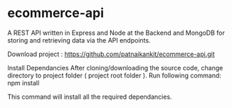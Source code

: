 # ecommerce-api
A REST API written in Express and Node at the Backend and MongoDB for storing and retrieving data via the API endpoints.

Download project : https://github.com/patnaikankit/ecommerce-api.git

Install Dependancies
After cloning/downloading the source code, change directory to project folder ( project root folder ). Run following command: npm install

This command will install all the required dependancies.

